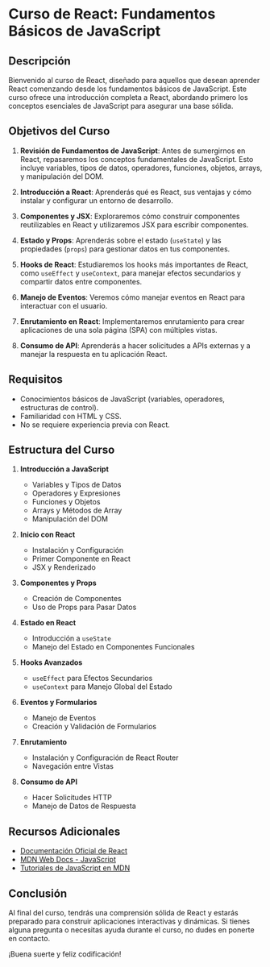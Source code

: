 # Curso de React: Fundamentos Básicos de JavaScript

## Descripción

Bienvenido al curso de React, diseñado para aquellos que desean aprender React comenzando desde los fundamentos básicos de JavaScript. Este curso ofrece una introducción completa a React, abordando primero los conceptos esenciales de JavaScript para asegurar una base sólida.

## Objetivos del Curso

1. **Revisión de Fundamentos de JavaScript**: Antes de sumergirnos en React, repasaremos los conceptos fundamentales de JavaScript. Esto incluye variables, tipos de datos, operadores, funciones, objetos, arrays, y manipulación del DOM.
   
2. **Introducción a React**: Aprenderás qué es React, sus ventajas y cómo instalar y configurar un entorno de desarrollo.

3. **Componentes y JSX**: Exploraremos cómo construir componentes reutilizables en React y utilizaremos JSX para escribir componentes.

4. **Estado y Props**: Aprenderás sobre el estado (`useState`) y las propiedades (`props`) para gestionar datos en tus componentes.

5. **Hooks de React**: Estudiaremos los hooks más importantes de React, como `useEffect` y `useContext`, para manejar efectos secundarios y compartir datos entre componentes.

6. **Manejo de Eventos**: Veremos cómo manejar eventos en React para interactuar con el usuario.

7. **Enrutamiento en React**: Implementaremos enrutamiento para crear aplicaciones de una sola página (SPA) con múltiples vistas.

8. **Consumo de API**: Aprenderás a hacer solicitudes a APIs externas y a manejar la respuesta en tu aplicación React.

## Requisitos

- Conocimientos básicos de JavaScript (variables, operadores, estructuras de control).
- Familiaridad con HTML y CSS.
- No se requiere experiencia previa con React.

## Estructura del Curso

1. **Introducción a JavaScript**
   - Variables y Tipos de Datos
   - Operadores y Expresiones
   - Funciones y Objetos
   - Arrays y Métodos de Array
   - Manipulación del DOM

2. **Inicio con React**
   - Instalación y Configuración
   - Primer Componente en React
   - JSX y Renderizado

3. **Componentes y Props**
   - Creación de Componentes
   - Uso de Props para Pasar Datos

4. **Estado en React**
   - Introducción a `useState`
   - Manejo del Estado en Componentes Funcionales

5. **Hooks Avanzados**
   - `useEffect` para Efectos Secundarios
   - `useContext` para Manejo Global del Estado

6. **Eventos y Formularios**
   - Manejo de Eventos
   - Creación y Validación de Formularios

7. **Enrutamiento**
   - Instalación y Configuración de React Router
   - Navegación entre Vistas

8. **Consumo de API**
   - Hacer Solicitudes HTTP
   - Manejo de Datos de Respuesta

## Recursos Adicionales

- [Documentación Oficial de React](https://reactjs.org/docs/getting-started.html)
- [MDN Web Docs - JavaScript](https://developer.mozilla.org/en-US/docs/Web/JavaScript)
- [Tutoriales de JavaScript en MDN](https://developer.mozilla.org/en-US/docs/Web/JavaScript/Guide)

## Conclusión

Al final del curso, tendrás una comprensión sólida de React y estarás preparado para construir aplicaciones interactivas y dinámicas. Si tienes alguna pregunta o necesitas ayuda durante el curso, no dudes en ponerte en contacto.

¡Buena suerte y feliz codificación!
